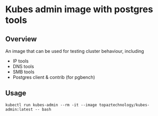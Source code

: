 # Kubes admin image with postgres tools

## Overview

An image that can be used for testing cluster behaviour, including

* IP tools
* DNS tools
* SMB tools
* Postgres client & contrib (for pgbench)

## Usage

```
kubectl run kubes-admin --rm -it --image topaztechnology/kubes-admin:latest -- bash
```